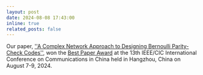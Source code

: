 ```yaml
---
layout: post
date: 2024-08-08 17:43:00
inline: true
related_posts: false
---
```


Our paper, [''A Complex Network Approach to Designing Bernoulli Parity-Check Codes''](https://ieeexplore.ieee.org/document/10682017), won the [Best Paper Award](https://cse.sysu.edu.cn/coin/article/142) at the 13th IEEE/CIC International Conference on Communications in China held in Hangzhou, China on August 7-9, 2024.
